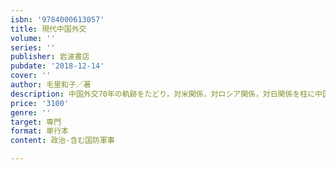 ```yaml
---
isbn: '9784000613057'
title: 現代中国外交
volume: ''
series: ''
publisher: 岩波書店
pubdate: '2018-12-14'
cover: ''
author: 毛里和子／著
description: 中国外交70年の軌跡をたどり，対米関係，対ロシア関係，対日関係を柱に中国外交の展開を詳細に解説．
price: '3100'
genre: ''
target: 専門
format: 単行本
content: 政治-含む国防軍事

---
```

